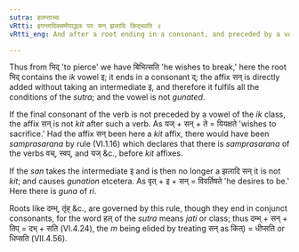 ```yaml
---
sutra: हलन्ताच्च
vRtti: इगन्तादिक्समीपाद्धलः परः सन् झलादिः किद्भवति ॥
vRtti_eng: And after a root ending in a consonant, and preceded by a vowel of the _pratyahara_ _ik_, the affix _san_ beginning with a _jhal_ consonant, is like _kit_.

---
```

Thus from भिद् 'to pierce' we have बिभित्सति 'he wishes to break,' here the root भिद् contains the _ik_ vowel इ; it ends in a consonant द्; the affix सन् is directly added without taking an intermediate इ, and therefore it fulfils all the conditions of the _sutra_; and the vowel is not _gunated_.

If the final consonant of the verb is not preceded by a vowel of the _ik_ class, the affix सन् is not _kit_ after such a verb. As यज् + सन् + ते = यियक्षते 'wishes to sacrifice.' Had the affix सन् been here a _kit_ affix, there would have been _samprasarana_ by rule (VI.1.16) which declares that there is _samprasarana_ of the verbs वच्, स्वप्, and यज् &c., before _kit_ affixes. 

If the _san_ takes the intermediate इ and is then no longer a झलादि सन् it is not _kit_; and causes _gunation_ etcetera. As वृत् + इ + सन् = विवर्तिषते 'he desires to be.' Here there is _guna_ of _ri_.

Roots like दम्भ्, तृंह् &c., are governed by this rule, though they end in conjunct consonants, for the word हल् of the _sutra_ means _jati_ or class; thus दम्भ् + सन् + तिप् = दभ् + सति (VI.4.24), the _m_ being elided by treating सन् as कित्) = धीप्सति or धिप्सति (VII.4.56).